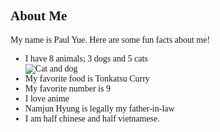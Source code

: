 ## About Me
<head>
  <style>
    body {
      font-family:courier-new;
    }
  </style>
</head>

<body>
My name is Paul Yue.
Here are some fun facts about me!

<ul>
  <li>I have 8 animals; 3 dogs and 5 cats</li>
    <img src="https://upload.wikimedia.org/wikipedia/commons/thumb/a/a9/Orange_Tabby_Cat_Beside_Fawn_Short-coated_Puppy-46024.jpeg 800px-Orange_Tabby_Cat_Beside_Fawn_Short-coated_Puppy-46024.jpeg?20180708235900" alt="Cat and dog" >
  <li>My favorite food is Tonkatsu Curry</li>
  <li>My favorite number is 9</li>
  <li>I love anime</li>
  <li>Namjun Hyung is legally my father-in-law</li>
  <li>I am half chinese and half vietnamese.</li>

</ul>
</body>